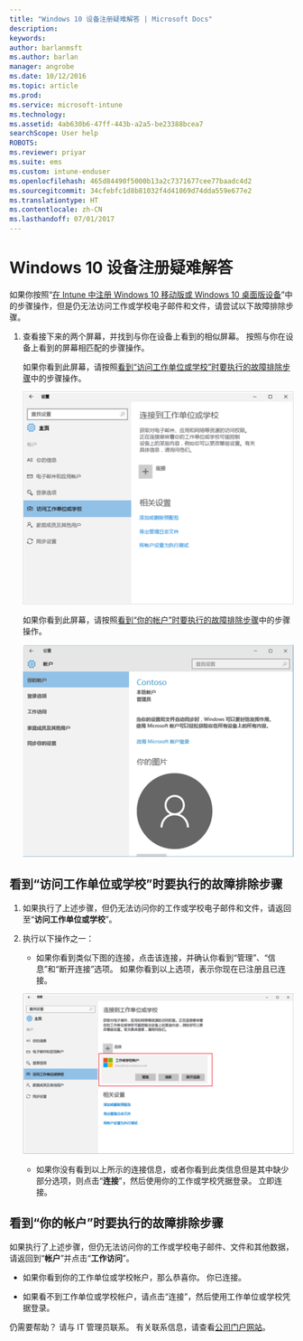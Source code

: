 ```yaml
---
title: "Windows 10 设备注册疑难解答 | Microsoft Docs"
description: 
keywords: 
author: barlanmsft
ms.author: barlan
manager: angrobe
ms.date: 10/12/2016
ms.topic: article
ms.prod: 
ms.service: microsoft-intune
ms.technology: 
ms.assetid: 4ab630b6-47ff-443b-a2a5-be23388bcea7
searchScope: User help
ROBOTS: 
ms.reviewer: priyar
ms.suite: ems
ms.custom: intune-enduser
ms.openlocfilehash: 465d84490f5000b13a2c7371677cee77baadc4d2
ms.sourcegitcommit: 34cfebfc1d8b81032f4d41869d74dda559e677e2
ms.translationtype: HT
ms.contentlocale: zh-CN
ms.lasthandoff: 07/01/2017
---
```

# <a name="troubleshoot-your-windows-10-device-enrollment"></a>Windows 10 设备注册疑难解答
如果你按照“[在 Intune 中注册 Windows 10 移动版或 Windows 10 桌面版设备](enroll-your-w10-phone-or-w10-pc-windows.md)”中的步骤操作，但是仍无法访问工作或学校电子邮件和文件，请尝试以下故障排除步骤。

1.  查看接下来的两个屏幕，并找到与你在设备上看到的相似屏幕。 按照与你在设备上看到的屏幕相匹配的步骤操作。

    如果你看到此屏幕，请按照[看到“访问工作单位或学校”时要执行的故障排除步骤](#troubleshooting-steps-to-follow-if-you-see-access-work-or-school)中的步骤操作。

    ![settings-accounts-access-work-or-school](./media/w10-enroll-rs1-connect-to-work-or-school.png)

    如果你看到此屏幕，请按照[看到“你的帐户”时要执行的故障排除步骤](#troubleshooting-steps-to-follow-if-you-see-your-account)中的步骤操作。

    ![settings-accounts-your-account](./media/W10-enroll-2-accounts-your-account.png)

## <a name="troubleshooting-steps-to-follow-if-you-see-access-work-or-school"></a>看到“访问工作单位或学校”时要执行的故障排除步骤

1.  如果执行了上述步骤，但仍无法访问你的工作或学校电子邮件和文件，请返回至“**访问工作单位或学校**”。

2. 执行以下操作之一：

    - 如果你看到类似下图的连接，点击该连接，并确认你看到“管理”、“信息”和“断开连接”选项。 如果你看到以上选项，表示你现在已注册且已连接。

    ![validate-successful-enrollment](./media/w10-enroll-rs1-validate-successful-enrollment.png)

    - 如果你没有看到以上所示的连接信息，或者你看到此类信息但是其中缺少部分选项，则点击“**连接**”，然后使用你的工作或学校凭据登录。 立即连接。

## <a name="troubleshooting-steps-to-follow-if-you-see-your-account"></a>看到“你的帐户”时要执行的故障排除步骤

如果执行了上述步骤，但仍无法访问你的工作或学校电子邮件、文件和其他数据，请返回到“**帐户**”并点击“**工作访问**”。

- 如果你看到你的工作单位或学校帐户，那么恭喜你。 你已连接。

- 如果看不到工作单位或学校帐户，请点击“连接”，然后使用工作单位或学校凭据登录。

仍需要帮助？ 请与 IT 管理员联系。 有关联系信息，请查看[公司门户网站](http://portal.manage.microsoft.com)。
